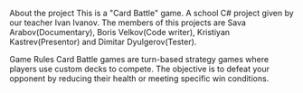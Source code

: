 About the project
This is a "Card Battle" game. A school C# project given by our teacher Ivan Ivanov. The members of this projects are Sava Arabov(Documentary), Boris Velkov(Code writer), Kristiyan Kastrev(Presentor) and Dimitar Dyulgerov(Tester).

Game Rules
Card Battle games are turn-based strategy games where players use custom decks to compete. The objective is to defeat your opponent by reducing their health or meeting specific win conditions.
